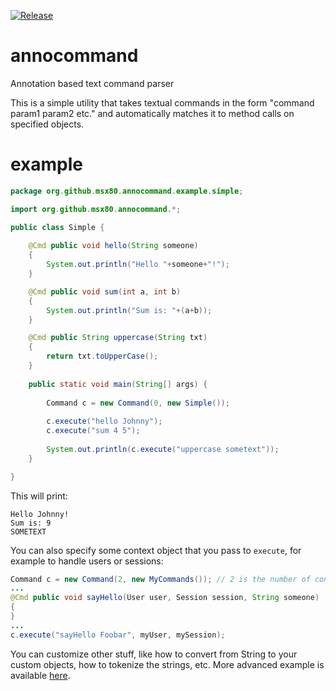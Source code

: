 [![Release](https://jitpack.io/v/msx80/annocommand.svg)](https://jitpack.io/#msx80/annocommand)
# annocommand
Annotation based text command parser

This is a simple utility that takes textual commands in the form "command param1 param2 etc." and automatically matches it to method calls on specified objects.

# example

```java
package org.github.msx80.annocommand.example.simple;

import org.github.msx80.annocommand.*;

public class Simple {
	
	@Cmd public void hello(String someone)
	{
		System.out.println("Hello "+someone+"!");
	}

	@Cmd public void sum(int a, int b)
	{
		System.out.println("Sum is: "+(a+b));
	}

	@Cmd public String uppercase(String txt) 
	{
		return txt.toUpperCase();
	}
	
	public static void main(String[] args) {
		
		Command c = new Command(0, new Simple());
		
		c.execute("hello Johnny");
		c.execute("sum 4 5");
		
		System.out.println(c.execute("uppercase sometext"));
	}

}
```

This will print:

```
Hello Johnny!
Sum is: 9
SOMETEXT
```

You can also specify some context object that you pass to `execute`, for example to handle users or sessions:

```java
Command c = new Command(2, new MyCommands()); // 2 is the number of context parameters
...
@Cmd public void sayHello(User user, Session session, String someone)
{
}
...
c.execute("sayHello Foobar", myUser, mySession);
```

You can customize other stuff, like how to convert from String to your custom objects, how to tokenize the strings, etc.
More advanced example is available [here](https://github.com/msx80/annocommand/tree/master/src/main/java/org/github/msx80/annocommand/example/account).
